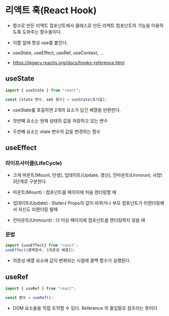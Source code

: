 # 리액트 훅(React Hook)

- 함수로 만든 리액트 컴포넌트에서 클래스로 만든 리액트 컴포넌트의 기능을
  이용하도록 도와주는 함수들이다.

- 이름 앞에 항상 use를 붙인다.

- useState, useEffect, useRef, useContext, ...
- https://legacy.reactjs.org/docs/hooks-reference.html

## useState

```js
import { useState } from "react";

const [state 변수, set 함수] = useState(초기값);

```

- useState를 호출하면 2개의 요소가 담긴 배열을 반환한다.

- 첫번째 요소는 현재 상태의 값을 저장하고 있는 변수

- 두번째 요소는 state 변수의 값을 변경하는 함수

## useEffect

### 라이프사이클(LifeCycle)

- 크게 마운트(Mount, 탄생), 업데이트(Update, 갱신), 언마운트(Unmount, 사망)
  3단계로 구분한다.

- 마운트(Mount) : 컴포넌트를 페이지에 처음 렌더링할 때

- 업데이트(Update) : State나 Props의 값이 바뀌거나 부모 컴포넌트가 리렌더링해서 자신도 리렌더링 될때

- 언마운트(Unmount) : 더 이상 페이지에 컴포넌트를 렌더링하지 않을 때

### 문법

```js
import {useEffect} from "react";
useEffect(콜백함수, [의존성 배열]);

```

- 의존성 배열 요소에 값이 변화되는 시점에 콜백 함수가 실행된다.

## useRef

```js
import { useRef } from "react";

const 변수 = useRef();
```

- DOM 요소들을 직접 조작할 수 있다. Reference 의 줄임말로 참조라는 뜻이다
